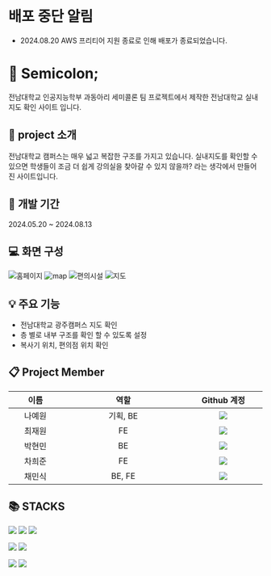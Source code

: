 # 배포 중단 알림
- 2024.08.20 AWS 프리티어 지원 종료로 인해 배포가 종료되었습니다. 

# :pushpin: Semicolon; 
<p>전남대학교 인공지능학부 과동아리 세미콜론 팀 프로젝트에서 제작한 전남대학교 실내지도 확인 사이트 입니다.</p>

## :memo: project 소개
<p>전남대학교 캠퍼스는 매우 넓고 복잡한 구조를 가지고 있습니다. 실내지도를 확인할 수 있으면 학생들이 조금 더 쉽게 강의실을 찾아갈 수 있지 않을까? 라는 생각에서 만들어진 사이트입니다.</p>

##  :calendar: 개발 기간
<p>2024.05.20 ~ 2024.08.13</p>

##  :computer: 화면 구성
![홈페이지](https://github.com/user-attachments/assets/ff725a69-7c54-4dad-a3ee-5dafec2f561e)
![map ](https://github.com/user-attachments/assets/25d3e779-8217-4464-a134-b60a92daa542)
![편의시설](https://github.com/user-attachments/assets/54cb5ebe-2a84-4744-9aa3-d1cfadfcf372)
![지도](https://github.com/user-attachments/assets/8de9398a-5b0b-44e5-b275-3a20045d8431)


## :bulb: 주요 기능
<ul>
	<li>전남대학교 광주캠퍼스 지도 확인</li>
	<li>층 별로 내부 구조를 확인 할 수 있도록 설정</li>
	<li>복사기 위치, 편의점 위치 확인</li>
</ul>
	
## :clipboard: Project Member
<table width="800">
<thead>
<tr>
<th width="100" align="center">이름</th>
<th width="250" align="center">역할</th>
<th width="150" align="center">Github 계정</th>
</tr> 
</thead>

<tbody>
<tr>
<td width="100" align="center">나예원</td>
<td width="250" align="center">기획, BE </td>
<td width="150" align="center">
  <a href="https://github.com/yew0n12" target="_blank"><img src="https://img.shields.io/badge/yew0n12-655ced?style=social&logo=github"></a></td>
</tr>
	
<tr>
<td width="100" align="center">최재원</td>
<td width="250" align="center">FE</td>
<td width="150" align="center">	
	<a href="https://github.com/ppre1ude" target="_blank"><img src="https://img.shields.io/badge/ppre1ude-655ced?style=social&logo=github"></a></td>
</td>
</tr>

<tr>
<td width="100" align="center">박현민</td>
<td width="250" align="center">BE</td>
<td width="150" align="center">	
	<a href="" target="https://github.com/hyunminee"><img src="https://img.shields.io/badge/hyunminee-655ced?style=social&logo=github"></a></td>
</td>
</tr>
	
<tr>
<td width="100" align="center">차희준</td>
<td width="250" align="center">FE</td>
<td width="150" align="center">	
	<a href="https://github.com/mono009" target="_blank"><img src="https://img.shields.io/badge/mono009-655ced?style=social&logo=github"/></a>
</td>
</tr>

<tr>
<td width="100" align="center">채민식</td>
<td width="250" align="center">BE, FE</td>
<td width="150" align="center">	
	<a href="https://github.com/minsik" target="_blank"><img src="https://img.shields.io/badge/minsik-655ced?style=social&logo=github"/></a>
</td>
</tr>
</tbody>
</table>

## 📚 STACKS
<p>
  <img src="https://img.shields.io/badge/html5-E34F26?style=for-the-badge&logo=html5&logoColor=white"> 
  <img src="https://img.shields.io/badge/css-1572B6?style=for-the-badge&logo=css3&logoColor=white"> 
  <img src="https://img.shields.io/badge/javascript-F7DF1E?style=for-the-badge&logo=javascript&logoColor=black"> 
</p>
<p>
  <img src="https://img.shields.io/badge/mysql-4479A1?style=for-the-badge&logo=mysql&logoColor=white"> 
  <img src="https://img.shields.io/badge/node.js-339933?style=for-the-badge&logo=Node.js&logoColor=white">
</p>
<p>
  <img src="https://img.shields.io/badge/amazonaws-232F3E?style=for-the-badge&logo=amazonaws&logoColor=white"> 
  <img src="https://img.shields.io/badge/github-181717?style=for-the-badge&logo=github&logoColor=white">
</p>







